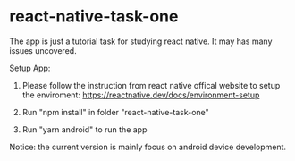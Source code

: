 # react-native-task-one

The app is just a tutorial task for studying react native. It may has many issues uncovered.

Setup App:

1. Please follow the instruction from react native offical website to setup the enviroment:
    https://reactnative.dev/docs/environment-setup
    
2. Run "npm install" in folder "react-native-task-one"

3. Run "yarn android" to run the app

Notice: the current version is mainly focus on android device development.
